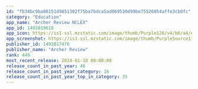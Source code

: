 ```yaml
---
id: "fb34bc9ba08151d9851302f75ba7bdca5ad069530d99be75526054affe3cb0fc"
category: "Education"
app_name: "Archer Review NCLEX"
app_id: 1492019618
app_icon: https://is1-ssl.mzstatic.com/image/thumb/Purple126/v4/b6/a4/eb/b6a4ebf5-4816-c117-a0f4-53e59b225e02/AppIcon-nclex-1x_U007emarketing-0-10-0-85-220.png/1024x1024bb.png
app_screenshot: https://is1-ssl.mzstatic.com/image/thumb/PurpleSource116/v4/35/89/93/35899307-8ed1-edfb-4c18-8d2567678670/a5b15782-e2eb-4b10-8086-12e6c00438f2_1.png/1242x2208bb.png
publisher_id: 1492017476
publisher_name: "Archer Review"
rank: 449
most_recent_release: 2024-01-18 00:00:00
release_count_in_past_year: 46
release_count_in_past_year_category: 16
release_count_in_past_year_top_in_category: 35
---
```

